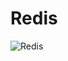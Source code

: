 # Redis
![Redis](https://upload.wikimedia.org/wikipedia/en/thumb/6/6b/Redis_Logo.svg/1200px-Redis_Logo.svg.png)